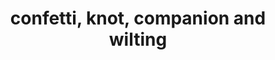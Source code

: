 ---
title: confetti, knot, companion and wilting
publish_date: 2023-05-15
disable_html_sanitization: true
---